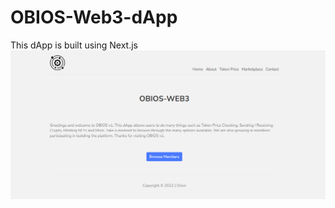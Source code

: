 # OBIOS-Web3-dApp
This dApp is built using Next.js
<img src="https://github.com/designisO/OBIOS-Web3-dApp/blob/main/Screenshot.png" />
